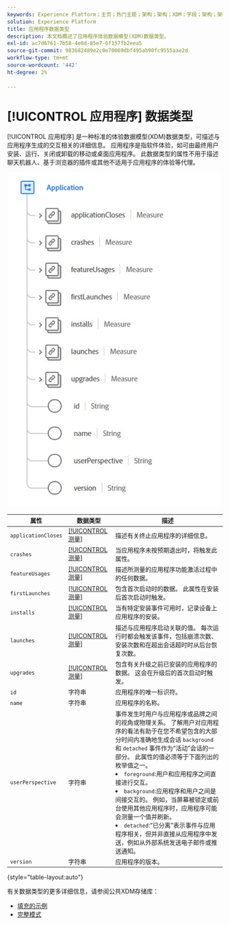 ```yaml
---
keywords: Experience Platform；主页；热门主题；架构；架构；XDM；字段；架构；架构；应用程序；数据类型；数据类型；
solution: Experience Platform
title: 应用程序数据类型
description: 本文档概述了应用程序体验数据模型(XDM)数据类型。
exl-id: ac7d6761-7b58-4e0d-85e7-6f157fb2eea5
source-git-commit: 983682489e2c0e70069dbf495ab90fc9555aae2d
workflow-type: tm+mt
source-wordcount: '442'
ht-degree: 2%

---
```


# [!UICONTROL 应用程序] 数据类型

[!UICONTROL 应用程序] 是一种标准的体验数据模型(XDM)数据类型，可描述与应用程序生成的交互相关的详细信息。 应用程序是指软件体验，如可由最终用户安装、运行、关闭或卸载的移动或桌面应用程序。 此数据类型的属性不用于描述聊天机器人、基于浏览器的插件或其他不适用于应用程序的体验等代理。

<img src="../images/data-types/application.PNG" width="500" /><br />

| 属性 | 数据类型 | 描述 |
| --- | --- | --- |
| `applicationCloses` | [[!UICONTROL 测量]](./measure.md) | 描述有关终止应用程序的详细信息。 |
| `crashes` | [[!UICONTROL 测量]](./measure.md) | 当应用程序未按预期退出时，将触发此属性。 |
| `featureUsages` | [[!UICONTROL 测量]](./measure.md) | 描述所测量的应用程序功能激活过程中的任何数据。 |
| `firstLaunches` | [[!UICONTROL 测量]](./measure.md) | 包含首次启动时的数据。 此属性在安装后首次启动时触发。 |
| `installs` | [[!UICONTROL 测量]](./measure.md) | 当有特定安装事件可用时，记录设备上应用程序的安装。 |
| `launches` | [[!UICONTROL 测量]](./measure.md) | 描述与应用程序启动关联的值。 每次运行时都会触发该事件，包括崩溃次数、安装次数和在超出会话超时时从后台恢复次数。 |
| `upgrades` | [[!UICONTROL 测量]](./measure.md) | 包含有关升级之前已安装的应用程序的数据。 这会在升级后的首次启动时触发。 |
| `id` | 字符串 | 应用程序的唯一标识符。 |
| `name` | 字符串 | 应用程序的名称。 |
| `userPerspective` | 字符串 | 事件发生时用户与应用程序或品牌之间的视角或物理关系。 了解用户对应用程序的看法有助于在您不希望包含的大部分时间内准确地生成会话 `background` 和 `detached` 事件作为“活动”会话的一部分。 此属性的值必须等于下面列出的枚举值之一。 <li> `foreground`:用户和应用程序之间直接进行交互。 </li> <li> `background`:应用程序和用户之间是间接交互的。 例如，当屏幕被锁定或前台使用其他应用程序时，应用程序可能会测量一个值并刷新。  </li> <li> `detached`:“已分离”表示事件与应用程序相关，但并非直接从应用程序中发送，例如从外部系统发送电子邮件或推送通知。 |
| `version` | 字符串 | 应用程序的版本。 |

{style=&quot;table-layout:auto&quot;}

有关数据类型的更多详细信息，请参阅公共XDM存储库：

* [填充的示例](https://github.com/adobe/xdm/blob/master/components/datatypes/channels/application.example.1.json)
* [完整模式](https://github.com/adobe/xdm/blob/master/components/datatypes/channels/application.schema.json)
